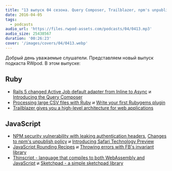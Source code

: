 ```yaml
---
title: "13 выпуск 04 сезона. Query Composer, Trailblazer, npm's unpublish policy, Safari Technology Preview и прочее"
date: 2016-04-05
tags:
  - podcasts
audio_url: 'https://files.rwpod-assets.com/podcasts/04/0413.mp3'
audio_size: 25438567
duration: '00:26:23'
cover: '/images/covers/04/0413.webp'
---
```


Добрый день уважаемые слушатели. Представляем новый выпуск подкаста RWpod. В этом выпуске:

## Ruby

- [Rails 5 changed Active Job default adapter from Inline to Async](http://blog.bigbinary.com/2016/03/29/rails-5-changed-default-active-job-adapter-to-async.html) и [Introducing the Query Composer](http://weblog.jamisbuck.org/2016/3/26/introducing-query-composer.html)
- [Processing large CSV files with Ruby](http://dalibornasevic.com/posts/68-processing-large-csv-files-with-ruby) и [Write your first Rubygems plugin](http://eftimov.net/your-first-rubygems-plugin)
- [Trailblazer gives you a high-level architecture for web applications](http://trailblazer.to/)

## JavaScript

- [NPM security vulnerability with leaking authentication headers](http://nodejs.org/en/blog/vulnerability/npm-tokens-leak-march-2016/), [Changes to npm's unpublish policy](http://blog.npmjs.org/post/141905368000/changes-to-npms-unpublish-policy) и [Introducing Safari Technology Preview](https://webkit.org/blog/6017/introducing-safari-technology-preview/)
- [JavaScript Rounding Recipes](http://thenewcode.com/895/JavaScript-Rounding-Recipes) и [Throwing errors with FB's invariant library](https://www.kriasoft.com/babel-starter-kit/recipes/throwing-errors-with-fbjs-invariant)
- [Thinscript - language that compiles to both WebAssembly and JavaScript](http://evanw.github.io/thinscript/) и [Sketchpad - a simple sketchpad library](http://yiom.github.io/sketchpad/)
